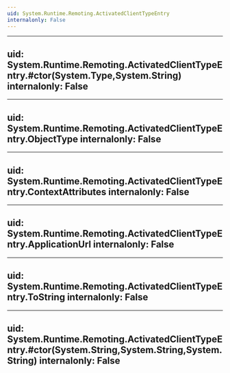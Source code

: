 ```yaml
---
uid: System.Runtime.Remoting.ActivatedClientTypeEntry
internalonly: False
---
```


---
uid: System.Runtime.Remoting.ActivatedClientTypeEntry.#ctor(System.Type,System.String)
internalonly: False
---

---
uid: System.Runtime.Remoting.ActivatedClientTypeEntry.ObjectType
internalonly: False
---

---
uid: System.Runtime.Remoting.ActivatedClientTypeEntry.ContextAttributes
internalonly: False
---

---
uid: System.Runtime.Remoting.ActivatedClientTypeEntry.ApplicationUrl
internalonly: False
---

---
uid: System.Runtime.Remoting.ActivatedClientTypeEntry.ToString
internalonly: False
---

---
uid: System.Runtime.Remoting.ActivatedClientTypeEntry.#ctor(System.String,System.String,System.String)
internalonly: False
---
